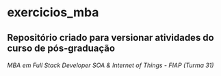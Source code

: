# exercicios_mba

## Repositório criado para versionar atividades do curso de pós-graduação

###### MBA em Full Stack Developer SOA & Internet of Things - FIAP (Turma 31)
